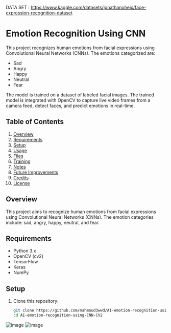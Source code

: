 DATA SET : https://www.kaggle.com/datasets/jonathanoheix/face-expression-recognition-dataset

# Emotion Recognition Using CNN

This project recognizes human emotions from facial expressions using Convolutional Neural Networks (CNNs). The emotions categorized are:
- Sad
- Angry
- Happy
- Neutral
- Fear

The model is trained on a dataset of labeled facial images. The trained model is integrated with OpenCV to capture live video frames from a camera feed, detect faces, and predict emotions in real-time.

## Table of Contents

1. [Overview](#overview)
2. [Requirements](#requirements)
3. [Setup](#setup)
4. [Usage](#usage)
5. [Files](#files)
6. [Training](#training)
7. [Notes](#notes)
8. [Future Improvements](#future-improvements)
9. [Credits](#credits)
10. [License](#license)

## Overview

This project aims to recognize human emotions from facial expressions using Convolutional Neural Networks (CNNs). The emotion categories include: sad, angry, happy, neutral, and fear.

## Requirements

- Python 3.x
- OpenCV (cv2)
- TensorFlow
- Keras
- NumPy

## Setup

1. Clone this repository:
   ```bash
   git clone https://github.com/mahmoud3wwd/AI-emotion-recognition-using-CNN-CV2.git
   cd AI-emotion-recognition-using-CNN-CV2


![image](https://github.com/Mahmoud3wwd/AI-emotion-recognition-using-CNN-CV2/assets/150680874/4906b218-eee5-45fc-8b1a-41a978ac3021)
![image](https://github.com/Mahmoud3wwd/AI-emotion-recognition-using-CNN-CV2/assets/150680874/dd6d552a-2e60-457b-a5d3-0971c521c871)




